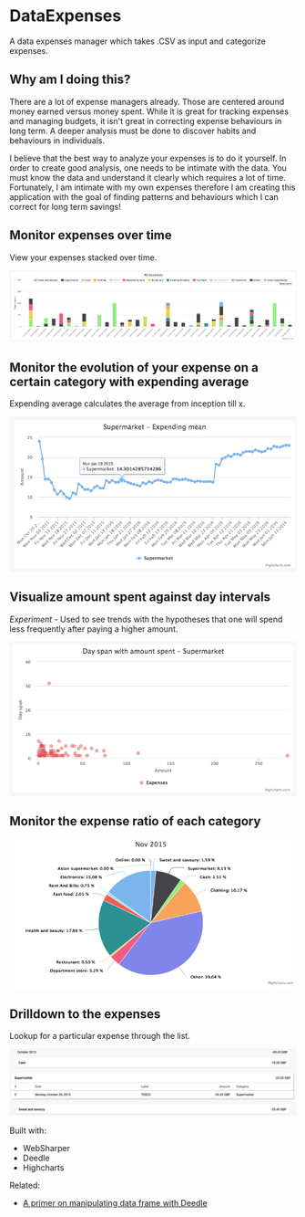 # DataExpenses

A data expenses manager which takes .CSV as input and categorize expenses.

## Why am I doing this?

There are a lot of expense managers already.
Those are centered around money earned versus money spent.
While it is great for tracking expenses and managing budgets, it isn't great in correcting expense behaviours in long term.
A deeper analysis must be done to discover habits and behaviours in individuals.

I believe that the best way to analyze your expenses is to do it yourself.
In order to create good analysis, one needs to be intimate with the data.
You must know the data and understand it clearly which requires a lot of time.
Fortunately, I am intimate with my own expenses therefore I am creating this application with the goal of finding patterns and behaviours which I can correct for long term savings!

## Monitor expenses over time

View your expenses stacked over time.

![bar](https://raw.githubusercontent.com/Kimserey/DataExpenses/master/img/bar.png)

## Monitor the evolution of your expense on a certain category with expending average

Expending average calculates the average from inception till x.

![spline](https://raw.githubusercontent.com/Kimserey/DataExpenses/master/img/spline.png)

## Visualize amount spent against day intervals

_Experiment -_ Used to see trends with the hypotheses that one will spend less frequently after paying a higher amount.

![scatter](https://raw.githubusercontent.com/Kimserey/DataExpenses/master/img/scatter.png)

## Monitor the expense ratio of each category

![pie](https://raw.githubusercontent.com/Kimserey/DataExpenses/master/img/pie.png)

## Drilldown to the expenses

Lookup for a particular expense through the list.

![table](https://raw.githubusercontent.com/Kimserey/DataExpenses/master/img/table.png)

Built with:
 - WebSharper
 - Deedle
 - Highcharts

Related:
 - [A primer on manipulating data frame with Deedle](https://kimsereyblog.blogspot.co.uk/2016/04/a-primer-on-manipulating-data-frame.html)

